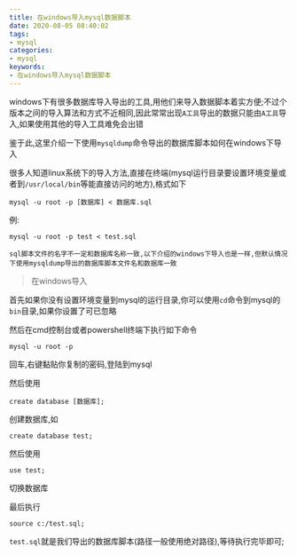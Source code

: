 ```yaml
---
title: 在windows导入mysql数据脚本
date: 2020-08-05 08:40:02
tags:
- mysql
categories:
- mysql
keywords:
- 在windows导入mysql数据脚本
---
```


windows下有很多数据库导入导出的工具,用他们来导入数据脚本着实方便;不过个版本之间的导入算法和方式不近相同,因此常常出现`A工具`导出的数据只能由`A工具`导入,如果使用其他的导入工具难免会出错

鉴于此,这里介绍一下使用`mysqldump`命令导出的数据库脚本如何在windows下导入

很多人知道linux系统下的导入方法,直接在终端(mysql运行目录要设置环境变量或者到`/usr/local/bin`等能直接访问的地方),格式如下

    mysql -u root -p [数据库] < 数据库.sql


例:

    mysql -u root -p test < test.sql

`sql脚本文件的名字不一定和数据库名称一致,以下介绍的windows下导入也是一样,但默认情况下使用mysqldump导出的数据库脚本文件名和数据库一致`


> 在windows导入

首先如果你没有设置环境变量到mysql的运行目录,你可以使用`cd`命令到mysql的`bin`目录,如果你设置了可已忽略


然后在cmd控制台或者powershell终端下执行如下命令

    mysql -u root -p 

回车,右键黏贴你复制的密码,登陆到mysql

然后使用

    create database [数据库];
    
创建数据库,如 

    create database test;

然后使用

    use test;

切换数据库

最后执行 

    source c:/test.sql;

`test.sql`就是我们导出的数据库脚本(路径一般使用绝对路径),等待执行完毕即可;

